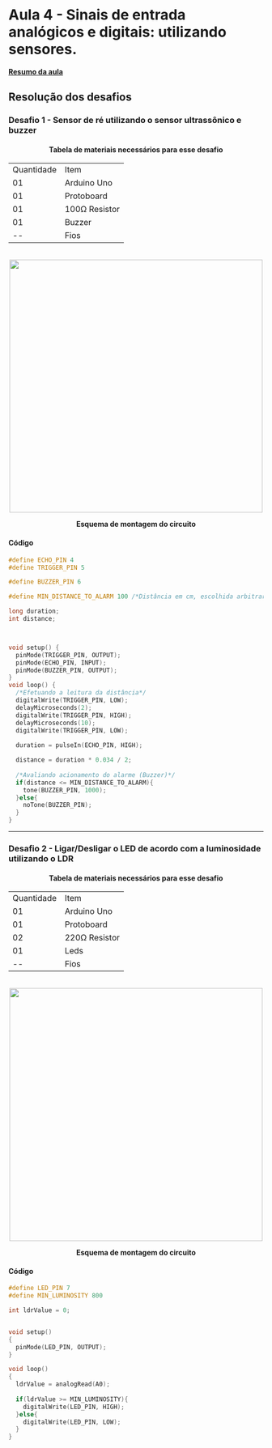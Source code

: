 <h1>Aula 4 - Sinais de entrada analógicos e digitais: utilizando sensores.</h1>

<a href="https://github.com/RAS-UFPB/Resumo-das-aulas-do-Grupo-de-Robotica/blob/main/Resumo%20aula%204"><b>Resumo da aula</b></a>

<h2>Resolução dos desafios</h2>

<h3>Desafio 1 - Sensor de ré utilizando o sensor ultrassônico e buzzer</h3>

<div align='center'>
    <h4>Tabela de materiais necessários para esse desafio</h4>
    <table>
        <tr><td>Quantidade</td> <td>Item</td></tr>
        <tr><td>01</td> <td>Arduino Uno</td></tr>
        <tr><td>01</td> <td>Protoboard</td></tr>
        <tr><td>01</td> <td>100Ω Resistor</td></tr>
        <tr><td>01</td> <td>Buzzer</td></tr>
        <tr><td>--</td> <td>Fios</td></tr>
    </table>
</div>

<br>
<div align="center"><img src="./images/A05D01.png" alt="" width="500px">
    <p><b>Esquema de montagem do circuito</b></p>
</div>

<h4>Código</h4>

```c++
#define ECHO_PIN 4 
#define TRIGGER_PIN 5 

#define BUZZER_PIN 6

#define MIN_DISTANCE_TO_ALARM 100 /*Distância em cm, escolhida arbitrariamente*/

long duration;
int distance; 



void setup() {
  pinMode(TRIGGER_PIN, OUTPUT); 
  pinMode(ECHO_PIN, INPUT); 
  pinMode(BUZZER_PIN, OUTPUT);
}
void loop() {
  /*Efetuando a leitura da distância*/
  digitalWrite(TRIGGER_PIN, LOW);
  delayMicroseconds(2);
  digitalWrite(TRIGGER_PIN, HIGH);
  delayMicroseconds(10);
  digitalWrite(TRIGGER_PIN, LOW);
 
  duration = pulseIn(ECHO_PIN, HIGH);

  distance = duration * 0.034 / 2; 
  
  /*Avaliando acionamento do alarme (Buzzer)*/
  if(distance <= MIN_DISTANCE_TO_ALARM){
  	tone(BUZZER_PIN, 1000);
  }else{
    noTone(BUZZER_PIN);
  }
}

```

<hr>

<h3>Desafio 2 - Ligar/Desligar o LED de acordo com a luminosidade utilizando o LDR</h3>

<div align='center'>
    <h4>Tabela de materiais necessários para esse desafio</h4>
    <table>
        <tr><td>Quantidade</td> <td>Item</td></tr>
        <tr><td>01</td> <td>Arduino Uno</td></tr>
        <tr><td>01</td> <td>Protoboard</td></tr>
        <tr><td>02</td> <td>220Ω Resistor</td></tr>
        <tr><td>01</td> <td>Leds</td></tr>
        <tr><td>--</td> <td>Fios</td></tr>
    </table>
</div>

<br>
<div align="center"><img src="./images/A05D02.png" alt="" width="500px">
    <p><b>Esquema de montagem do circuito</b></p>
</div>

<h4>Código</h4>

```c++
#define LED_PIN 7
#define MIN_LUMINOSITY 800

int ldrValue = 0;


void setup()
{
  pinMode(LED_PIN, OUTPUT);
}

void loop()
{
  ldrValue = analogRead(A0);
  
  if(ldrValue >= MIN_LUMINOSITY){
  	digitalWrite(LED_PIN, HIGH);
  }else{
    digitalWrite(LED_PIN, LOW);
  } 
}
```
